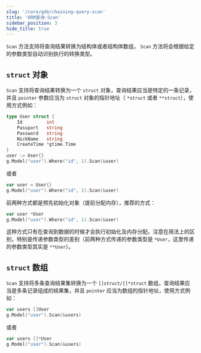 ```yaml
---
slug: '/core/gdb/chaining-query-scan'
title: 'ORM查询-Scan'
sidebar_position: 3
hide_title: true
---
```


`Scan` 方法支持将查询结果转换为结构体或者结构体数组， `Scan` 方法将会根据给定的参数类型自动识别执行的转换类型。

## `struct` 对象

`Scan` 支持将查询结果转换为一个 `struct` 对象，查询结果应当是特定的一条记录，并且 `pointer` 参数应当为 `struct` 对象的指针地址（ `*struct` 或者 `**struct`），使用方式例如：

```go
type User struct {
    Id         int
    Passport   string
    Password   string
    NickName   string
    CreateTime *gtime.Time
}
user := User{}
g.Model("user").Where("id", 1).Scan(&user)
```

或者

```go
var user = User{}
g.Model("user").Where("id", 1).Scan(&user)
```

前两种方式都是预先初始化对象（提前分配内存），推荐的方式：

```go
var user *User
g.Model("user").Where("id", 1).Scan(&user)
```

这种方式只有在查询到数据的时候才会执行初始化及内存分配。注意在用法上的区别，特别是传递参数类型的差别（前两种方式传递的参数类型是 `*User`，这里传递的参数类型其实是 `**User`）。

## `struct` 数组

`Scan` 支持将多条查询结果集转换为一个 `[]struct/[]*struct` 数组，查询结果应当是多条记录组成的结果集，并且 `pointer` 应当为数组的指针地址，使用方式例如：

```go
var users []User
g.Model("user").Scan(&users)
```

或者

```go
var users []*User
g.Model("user").Scan(&users)
```